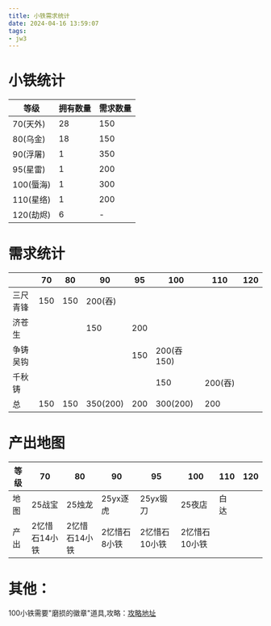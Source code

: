 ```yaml
---
title: 小铁需求统计
date: 2024-04-16 13:59:07
tags:
- jw3
---
```

<!-- toc -->

# 小铁统计
| 等级      | 拥有数量 | 需求数量 |
| --------- | -------- | -------- |
| 70(天外)  | 28       | 150      |
| 80(乌金)  | 18       | 150      |
| 90(浮屠)  | 1        | 350      |
| 95(星雷)  | 1        | 200      |
| 100(蜃海) | 1        | 300      |
| 110(星络) | 1        | 200      |
| 120(劫烬) | 6        | -        |

# 需求统计
|          | 70  | 80  | 90       | 95  | 100        | 110     | 120 |
| -------- | --- | --- | -------- | --- | ---------- | ------- | --- |
| 三尺青锋 | 150 | 150 | 200(吞)  |     |            |         |     |
| 济苍生   |     |     | 150      | 200 |            |         |     |
| 争铸吴钩 |     |     |          | 150 | 200(吞150) |         |     |
| 千秋铸   |     |     |          |     | 150        | 200(吞) |     |
| 总       | 150 | 150 | 350(200) | 200 | 300(200)   | 200     |     |

# 产出地图
| 等级 | 70            | 80            | 90           | 95            | 100           | 110  | 120 |
| ---- | ------------- | ------------- | ------------ | ------------- | ------------- | ---- | --- |
| 地图 | 25战宝        | 25烛龙        | 25yx逐虎     | 25yx锻刀      | 25夜店        | 白达 |     |
| 产出 | 2忆惜石14小铁 | 2忆惜石14小铁 | 2忆惜石8小铁 | 2忆惜石10小铁 | 2忆惜石10小铁 |      |     |

# 其他：
100小铁需要"磨损的徽章"道具,攻略：[攻略地址](https://games.xoyo.com/content/dynamic/?id=5ecb594b8d46500011f0f4e0)